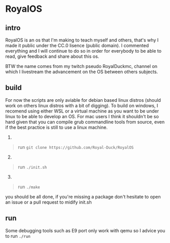# RoyalOS

## intro
RoyalOS is an os that I'm making to teach myself and others, that's why I made it public under the CC.0 lisence (public domain).
I commented everything and I will continue to do so in order for everybody to be able to read, give feedback and share about this os.

BTW the name comes from my twitch pseudo RoyalDuckmc, channel on which I livestream the advancement on the OS between others subjects.

## build
For now the scripts are only aviable for debian based linux distros (should work on others linux distros with a bit of digging).
To build on windows, I recomend using either WSL or a virtual machine as you want to be under linux to be able to develop an OS.
For mac users I think it shouldn't be so hard given that you can compile grub commandline tools from source, even if the best practice is still to use a linux machine.

1.
> run `git clone https://github.com/Royal-Duck/RoyalOS`
2.
> run `./init.sh`
3.
> run `./make`

you should be all done, if you're missing a package don't hesitate to open an issue or a pull request to midify init.sh

## run
Some debugging tools such as E9 port only work with qemu so I advice you to run `./run`
